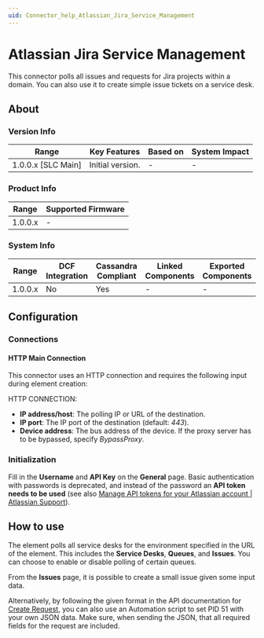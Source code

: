 ```yaml
---
uid: Connector_help_Atlassian_Jira_Service_Management
---
```


# Atlassian Jira Service Management

This connector polls all issues and requests for Jira projects within a domain. You can also use it to create simple issue tickets on a service desk.

## About

### Version Info

| Range              | Key Features     | Based on | System Impact |
|--------------------|------------------|----------|---------------|
| 1.0.0.x [SLC Main] | Initial version. | -        | -             |

### Product Info

| Range   | Supported Firmware |
|---------|--------------------|
| 1.0.0.x | -                  |

### System Info

| Range   | DCF Integration | Cassandra Compliant | Linked Components | Exported Components |
|---------|-----------------|---------------------|-------------------|---------------------|
| 1.0.0.x | No              | Yes                 | -                 | -                   |

## Configuration

### Connections

#### HTTP Main Connection

This connector uses an HTTP connection and requires the following input during element creation:

HTTP CONNECTION:

- **IP address/host**: The polling IP or URL of the destination.
- **IP port**: The IP port of the destination (default: *443*).
- **Device address**: The bus address of the device. If the proxy server has to be bypassed, specify *BypassProxy*.

### Initialization

Fill in the **Username** and **API Key** on the **General** page. Basic authentication with passwords is deprecated, and instead of the password an **API token needs to be used** (see also [Manage API tokens for your Atlassian account \| Atlassian Support](https://support.atlassian.com/atlassian-account/docs/manage-api-tokens-for-your-atlassian-account/)).

## How to use

The element polls all service desks for the environment specified in the URL of the element. This includes the **Service Desks**, **Queues**, and **Issues**. You can choose to enable or disable polling of certain queues.

From the **Issues** page, it is possible to create a small issue given some input data.

Alternatively, by following the given format in the API documentation for [Create Request](https://developer.atlassian.com/cloud/jira/service-desk/rest/api-group-request/#api-rest-servicedeskapi-request-post), you can also use an Automation script to set PID 51 with your own JSON data. Make sure, when sending the JSON, that all required fields for the request are included.
